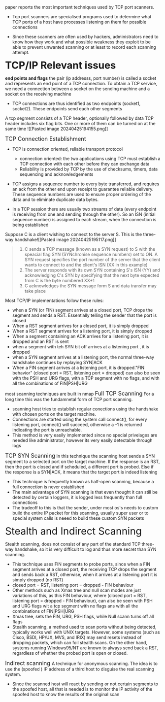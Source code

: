 paper reports the most important techniques used by TCP port scanners.


- Tcp port scanners are specialised programs used to determine what TCP ports of a host have processes listening on them for possible connections

- Since these scanners are often used by hackers, administrators need to know how they work and what possible weakness they exploit to be able to prevent unwanted scanning or at least to record each scanning attempt.


<font size=6>**TCP/IP Relevant issues**</font>

**end points and flags**
 the pair (ip addresss, port number) is called a socket and represents an end point of a TCP connection.  To obtain a TCP service, we need a connection between a socket on the sending machine and a socket on the receiving machine 
-  TCP connections are thus identified as two endpoints (socket1, socket2). These endpoints send each other segments

A tcp segment consists of a TCP header, optionally followed by data
TCP header includes six flag bits. One or more of them can be turned on at the same time 
![[Pasted image 20240425194155.png]]

<font size=4>TCP Connection Establishment</font>
- TCP is connection oriented, reliable transport protocol
	- connection oriented: the two applications using TCP must establish a TCP connection with each other before they can exchange data
	- Reliability is provided by TCP by the use of checksums, timers, data sequencing and acknowledgements

- TCP assigns a sequence number to every byte transferred, and requires an ack from the other end upon receipt to guarantee reliable delivery. These sequence numbers are used to ensure proper ordering of the data and to eliminate duplicate data bytes.
- In a TCP session there are usually two streams of data (every endpoint is receiving from one and sending through the other). So an ISN (initial sequence number) is assigned to each stream, when the connection is being established

Suppose C is a client wishing to connect to the server S. This is the three-way handshake![[Pasted image 20240425195117.png]]

>1. C sends a TCP message (known as a SYN request) to S with the speacial flag SYN (SYNchronise sequence numbers) set to ON. A SYN request specifies the port number of the server that the client wants to connect to and the client's ISN (XX in this example)
>2. The server responds with its own SYN containing S's ISN (YY) and acknowledging C's SYN by specifying that the next byte expected from C is the byte numbered XX+1
>3. C acknowledges  the SYN message form S and data transfer may take place


Most TCP/IP implementations follow these rules:
- when a SYN (or FIN) segment arrives at a closed port, TCP drops the segment and sends a RST. Essentially telling the sender that the port is closed
- When a RST segment arrives for a closed port, it is simply dropped
- When a RST segment arrives for a listening port, it is simply dropped
- When a segment containing an ACK arrives for a listening port, it is dropped and an RST is sent
- when a segment with teh SYN bit off arrives at a listening port , it is dropped
- when a SYN segment arrives at a listening port, the normal three-way handshake continues by replaying SYN|ACK
- When a FIN segment arrives at a listening port, it is dropped."FIN behavior" (closed port = RST, listening port = dropped) can also be seen with the PSH and URG flags, with a TCP segment with no flags, and with all the combinations of FIN|PSH|URG

most scanning techniques are built in nmap
<font size=4>Full TCP Scanning</font>
For a long time this was the fundamnetal form of TCP port scanning.
- scanning host tries to establish regular conections using the handshake with chosen ports on the target machine. 
- Connections are started using the system call connect(), for every listening port, connect() will succeed, otherwise a -1 is returned indicating the port is unreachable.
- This method is very easily implemented since no special privelages are needed like administrator, however its very easily detectable through logs  

<font size=4>TCP SYN Scanning</font>
In this technique the scanning host sends a SYN segment to a selected port on the target machine. If the response is an RST, then the port is closed and if scheduled, a different port is probed. Else if the response is a SYN|ACK, it means that the target port is indeed listening

- This technique is frequently known as half-open scanning, because a full connection is never established
- The main advantage  of SYN scanning is that even thought it can still be detected by certain loggers, it is logged less frequently than full connections
- The tradeoff to this is that the sender, under most os's needs to custom build the entire IP packet for this scanning, usually super user or to special system calls is neeed to build these custom SYN packets



<font size=6>Stealth and Indirect Scanning</font>

Stealth scanning, does not consist of any part of the standard TCP three-way handshake, so it is very difficult to log and thus more secret than SYN scanning.
- This technique uses FIN segments to probe ports, since when a FIN segment arrives at a closed port, the receiving TCP drops the segment and sends back a RST, otherwise, when it arrives at a listening port it is simply dropped (no RST)
- closed port = RST, listening port = dropped - FIN behaviour
- Other methods such as Xmas tree and null scan modes are just variations of this, as this FIN behaviour, where (closed port = RST, listening port = dropped - FIN behaviour), can also be seen with PSH and URG flags wit a tcp segment with no flags ans with all the combinations of FIN|PSH|URG
- Xmas tree, sets the FIN, URG, PSH flags, while Null scann turns off all flags
- Stealth scanning, a method used to scan ports without being detected, typically works well with UNIX targets. However, some systems (such as Cisco, BSDI, HP/UX, MVS, and IRIX) may send resets instead of dropping packets, which can foil stealth scans. On the other hand, systems running Windows95/NT are known to always send back a RST, regardless of whether the probed port is open or closed. 


<font size=4>Indirect scanning </font>
A technique for anonymous scanning. The idea is to use the (spoofed ) IP address of a third host to disguise the real scanning system.
- Since the scanned host will react by sending or not certain segments to the spoofed host, all that is needed is to monitor the IP activity of the spoofed host to know the results of the original scan 